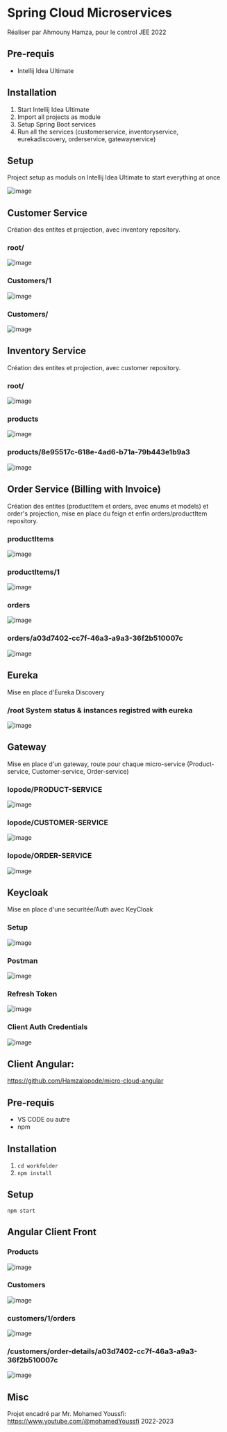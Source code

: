 # Spring Cloud Microservices
Réaliser par Ahmouny Hamza, pour le control JEE 2022

## Pre-requis
- Intellij Idea Ultimate

## Installation  
1. Start Intellij Idea Ultimate
2. Import all projects as module
3. Setup Spring Boot services
4. Run all the services (customerservice, inventoryservice, eurekadiscovery, orderservice, gatewayservice)

## Setup
Project setup as moduls on Intellij Idea Ultimate to start everything at once

![image](https://user-images.githubusercontent.com/46407388/206121820-1ea1f5c1-ab29-4b4c-8d98-ac1a96e37a12.png)

## Customer Service
Création des entites et projection, avec inventory repository.
### root/
![image](https://user-images.githubusercontent.com/46407388/206119222-6c7cca50-4e37-4051-9642-c6ee36f0d666.png)
### Customers/1
![image](https://user-images.githubusercontent.com/46407388/206119403-e94ccbd5-b476-47a7-9c9a-103f1d0a9278.png)
### Customers/
![image](https://user-images.githubusercontent.com/46407388/206119528-7d9fa19b-9b68-4ed0-ad93-6d3fa3d78e59.png)

## Inventory Service
Création des entites et projection, avec customer repository.
### root/
![image](https://user-images.githubusercontent.com/46407388/206119764-b7d01a44-1646-459b-bc2b-f7fb42e6f395.png)
### products
![image](https://user-images.githubusercontent.com/46407388/206119856-3db4d35c-8b8f-4b6c-8b38-aa10ea174a9e.png)
### products/8e95517c-618e-4ad6-b71a-79b443e1b9a3
![image](https://user-images.githubusercontent.com/46407388/206121062-d40d42fc-458a-4c5b-a414-f7f3721511f0.png)

## Order Service (Billing with Invoice)
Création des entites (productItem et orders, avec enums et models) et order's projection, mise en place du feign et enfin orders/productItem repository.
### productItems
![image](https://user-images.githubusercontent.com/46407388/206125173-7debfa94-f2ae-41a0-9e98-ae9946c8125c.png)
### productItems/1
![image](https://user-images.githubusercontent.com/46407388/206125051-a6dfcebc-a352-406a-a3f7-c646afc43d41.png)
### orders
![image](https://user-images.githubusercontent.com/46407388/206125330-b3fa1786-4b85-4e41-a1bf-986ba9957b1f.png)
### orders/a03d7402-cc7f-46a3-a9a3-36f2b510007c
![image](https://user-images.githubusercontent.com/46407388/206125625-2bccdb2b-c0f1-4802-bb40-7e23ff9b5abe.png)

## Eureka
Mise en place d'Eureka Discovery
### /root System status & instances registred with eureka
![image](https://user-images.githubusercontent.com/46407388/206121345-92d4fb2d-da80-41bd-907c-eadd759c73e3.png)

## Gateway
Mise en place d'un gateway, route pour chaque micro-service (Product-service, Customer-service, Order-service)
### lopode/PRODUCT-SERVICE
![image](https://user-images.githubusercontent.com/46407388/206123042-f6d0f320-253e-46ce-a01f-024edcb544ce.png)
### lopode/CUSTOMER-SERVICE
![image](https://user-images.githubusercontent.com/46407388/206123324-229ecd5a-b68f-4485-a03d-e59aad509e56.png)
### lopode/ORDER-SERVICE
![image](https://user-images.githubusercontent.com/46407388/206124842-f4aa8f11-0fc1-468d-b8b3-6c535f03f754.png)

## Keycloak
Mise en place d'une securitée/Auth avec KeyCloak
### Setup
![image](https://user-images.githubusercontent.com/46407388/206116435-5ef5ee3e-07fa-4498-bc30-2a1baa11420f.png)
### Postman
![image](https://user-images.githubusercontent.com/46407388/206116789-117ba8a2-f337-4fa4-9e01-5d34998c82e5.png)
### Refresh Token
![image](https://user-images.githubusercontent.com/46407388/206116912-121fab06-38fc-4e4b-81ee-cb8013bd2ff1.png)
### Client Auth Credentials
![image](https://user-images.githubusercontent.com/46407388/206117029-7f95a0d9-d7d1-453d-8b0b-8b157098d418.png)


## Client Angular: 
https://github.com/Hamzalopode/micro-cloud-angular

## Pre-requis
- VS CODE ou autre
- npm

## Installation  
1. ```cd workfolder```
2. ```npm install```

## Setup
```npm start```

## Angular Client Front
### Products
![image](https://user-images.githubusercontent.com/46407388/206127888-ff5cc025-c9f1-4040-a0a1-76c0e5f64bb9.png)
### Customers
![image](https://user-images.githubusercontent.com/46407388/206128479-89c8bdaf-34e9-4e9f-a946-489fd4fe474a.png)
### customers/1/orders
![image](https://user-images.githubusercontent.com/46407388/206128712-a449b0f2-6dd1-45b4-9db1-0dfd1e9f9c49.png)
### /customers/order-details/a03d7402-cc7f-46a3-a9a3-36f2b510007c
![image](https://user-images.githubusercontent.com/46407388/206128906-b79d93a5-54e0-42e1-97cf-f11b3477ab1b.png)


## Misc
Projet encadré par Mr. Mohamed Youssfi: https://www.youtube.com/@mohamedYoussfi 2022-2023